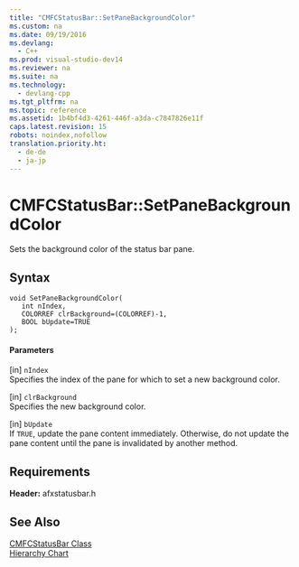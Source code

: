 ```yaml
---
title: "CMFCStatusBar::SetPaneBackgroundColor"
ms.custom: na
ms.date: 09/19/2016
ms.devlang: 
  - C++
ms.prod: visual-studio-dev14
ms.reviewer: na
ms.suite: na
ms.technology: 
  - devlang-cpp
ms.tgt_pltfrm: na
ms.topic: reference
ms.assetid: 1b4bf4d3-4261-446f-a3da-c7847826e11f
caps.latest.revision: 15
robots: noindex,nofollow
translation.priority.ht: 
  - de-de
  - ja-jp
---
```

# CMFCStatusBar::SetPaneBackgroundColor
Sets the background color of the status bar pane.  
  
## Syntax  
  
```  
void SetPaneBackgroundColor(  
   int nIndex,  
   COLORREF clrBackground=(COLORREF)-1,  
   BOOL bUpdate=TRUE   
);  
```  
  
#### Parameters  
 [in] `nIndex`  
 Specifies the index of the pane for which to set a new background color.  
  
 [in] `clrBackground`  
 Specifies the new background color.  
  
 [in] `bUpdate`  
 If `TRUE`, update the pane content immediately. Otherwise, do not update the pane content until the pane is invalidated by another method.  
  
## Requirements  
 **Header:** afxstatusbar.h  
  
## See Also  
 [CMFCStatusBar Class](../vs140/CMFCStatusBar-Class.md)   
 [Hierarchy Chart](../vs140/Hierarchy-Chart.md)